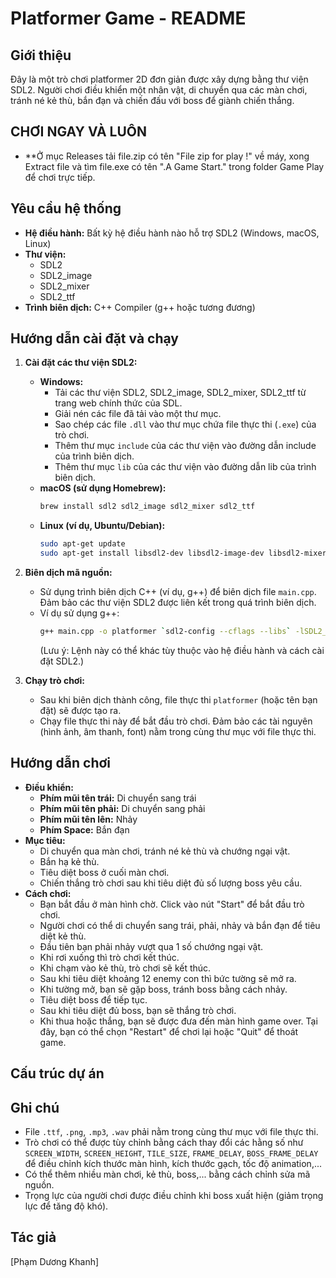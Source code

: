 # Platformer Game - README

## Giới thiệu

Đây là một trò chơi platformer 2D đơn giản được xây dựng bằng thư viện SDL2. Người chơi điều khiển một nhân vật, di chuyển qua các màn chơi, tránh né kẻ thù, bắn đạn và chiến đấu với boss để giành chiến thắng.
## CHƠI NGAY VÀ LUÔN 
*   **Ở mục Releases tải file.zip có tên "File zip for play !" về máy, xong Extract file và tìm file.exe có tên ".A Game Start." trong folder Game Play để chơi trực tiếp.
## Yêu cầu hệ thống

*   **Hệ điều hành:** Bất kỳ hệ điều hành nào hỗ trợ SDL2 (Windows, macOS, Linux)
*   **Thư viện:**
    *   SDL2
    *   SDL2\_image
    *   SDL2\_mixer
    *   SDL2\_ttf
*   **Trình biên dịch:** C++ Compiler (g++ hoặc tương đương)

## Hướng dẫn cài đặt và chạy

1.  **Cài đặt các thư viện SDL2:**

    *   **Windows:**
        *   Tải các thư viện SDL2, SDL2\_image, SDL2\_mixer, SDL2\_ttf từ trang web chính thức của SDL.
        *   Giải nén các file đã tải vào một thư mục.
        *   Sao chép các file `.dll` vào thư mục chứa file thực thi (`.exe`) của trò chơi.
        *   Thêm thư mục `include` của các thư viện vào đường dẫn include của trình biên dịch.
        *   Thêm thư mục `lib` của các thư viện vào đường dẫn lib của trình biên dịch.
    *   **macOS (sử dụng Homebrew):**
        ```bash
        brew install sdl2 sdl2_image sdl2_mixer sdl2_ttf
        ```
    *   **Linux (ví dụ, Ubuntu/Debian):**
        ```bash
        sudo apt-get update
        sudo apt-get install libsdl2-dev libsdl2-image-dev libsdl2-mixer-dev libsdl2-ttf-dev
        ```

2.  **Biên dịch mã nguồn:**

    *   Sử dụng trình biên dịch C++ (ví dụ, g++) để biên dịch file `main.cpp`.  Đảm bảo các thư viện SDL2 được liên kết trong quá trình biên dịch.
    *   Ví dụ sử dụng g++:
        ```bash
        g++ main.cpp -o platformer `sdl2-config --cflags --libs` -lSDL2_image -lSDL2_mixer -lSDL2_ttf
        ```
        (Lưu ý: Lệnh này có thể khác tùy thuộc vào hệ điều hành và cách cài đặt SDL2.)

3.  **Chạy trò chơi:**

    *   Sau khi biên dịch thành công, file thực thi `platformer` (hoặc tên bạn đặt) sẽ được tạo ra.
    *   Chạy file thực thi này để bắt đầu trò chơi. Đảm bảo các tài nguyên (hình ảnh, âm thanh, font) nằm trong cùng thư mục với file thực thi.

## Hướng dẫn chơi

*   **Điều khiển:**
    *   **Phím mũi tên trái:** Di chuyển sang trái
    *   **Phím mũi tên phải:** Di chuyển sang phải
    *   **Phím mũi tên lên:** Nhảy
    *   **Phím Space:** Bắn đạn
*   **Mục tiêu:**
    *   Di chuyển qua màn chơi, tránh né kẻ thù và chướng ngại vật.
    *   Bắn hạ kẻ thù.
    *   Tiêu diệt boss ở cuối màn chơi.
    *   Chiến thắng trò chơi sau khi tiêu diệt đủ số lượng boss yêu cầu.
*   **Cách chơi:**
    *   Bạn bắt đầu ở màn hình chờ. Click vào nút "Start" để bắt đầu trò chơi.
    *   Người chơi có thể di chuyển sang trái, phải, nhảy và bắn đạn để tiêu diệt kẻ thù.
    *   Đầu tiên bạn phải nhảy vượt qua 1 số chướng ngại vật.
    *   Khi rơi xuống thì trò chơi kết thúc.
    *   Khi chạm vào kẻ thù, trò chơi sẽ kết thúc.
    *   Sau khi tiêu diệt khoảng 12 enemy con thì bức tường sẽ mở ra.
    *   Khi tường mở, bạn sẽ gặp boss, tránh boss bằng cách nhảy.
    *   Tiêu diệt boss để tiếp tục.
    *   Sau khi tiêu diệt đủ boss, bạn sẽ thắng trò chơi.
    *   Khi thua hoặc thắng, bạn sẽ được đưa đến màn hình game over. Tại đây, bạn có thể chọn "Restart" để chơi lại hoặc "Quit" để thoát game.

## Cấu trúc dự án
## Ghi chú

*   File `.ttf`, `.png`, `.mp3`, `.wav` phải nằm trong cùng thư mục với file thực thi.
*   Trò chơi có thể được tùy chỉnh bằng cách thay đổi các hằng số như `SCREEN_WIDTH`, `SCREEN_HEIGHT`, `TILE_SIZE`, `FRAME_DELAY`, `BOSS_FRAME_DELAY` để điều chỉnh kích thước màn hình, kích thước gạch, tốc độ animation,...
*   Có thể thêm nhiều màn chơi, kẻ thù, boss,... bằng cách chỉnh sửa mã nguồn.
*   Trọng lực của người chơi được điều chỉnh khi boss xuất hiện (giảm trọng lực để tăng độ khó).

## Tác giả
[Phạm Dương Khanh]
